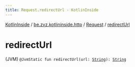 ```yaml
---
title: Request.redirectUrl - KotlinInside
---
```


[KotlinInside](../../index.html) / [be.zvz.kotlininside.http](../index.html) / [Request](index.html) / [redirectUrl](./redirect-url.html)

# redirectUrl

(JVM) `@JvmStatic fun redirectUrl(url: `[`String`](https://kotlinlang.org/api/latest/jvm/stdlib/kotlin/-string/index.html)`): `[`String`](https://kotlinlang.org/api/latest/jvm/stdlib/kotlin/-string/index.html)